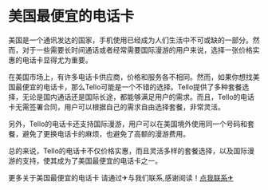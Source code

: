 # 美国最便宜的电话卡

美国是一个通讯发达的国家，手机使用已经成为人们生活中不可或缺的一部分。然而，对于一些需要长时间通话或者经常需要国际漫游的用户来说，选择一张价格实惠的电话卡显得尤为重要。

在美国市场上，有许多电话卡供应商，价格和服务各不相同。然而，如果你想找美国最便宜的电话卡，那么Tello可能是一个不错的选择。Tello提供了多种套餐选择，无论是国内通话还是国际长途，都能够满足用户的需求。而且，Tello的电话卡无需签署合同，用户可以根据自己的需求自由选择套餐，非常灵活。

另外，Tello的电话卡还支持国际漫游，用户可以在美国境外使用同一个号码和套餐，避免了更换电话卡的麻烦，也避免了高额的漫游费用。

总的来说，Tello的电话卡不仅价格实惠，而且灵活多样的套餐选择，以及国际漫游的支持，使其成为了美国最便宜的电话卡之一。

更多关于美国最便宜的电话卡 请通过✈与我们联系,感谢阅读！[点我联系✈](https://wap.G208.com)